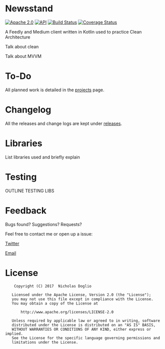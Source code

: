 # Newsstand

[![Apache 2.0](https://img.shields.io/badge/License-Apache%202.0-blue.svg)](LICENSE.md)
[![API](https://img.shields.io/badge/API-19%2B-brightgreen.svg?style=flat)](https://android-arsenal.com/api?level=19)
[![Build Status](https://travis-ci.org/WhosNickDoglio/Newsstand.svg?branch=master)](https://travis-ci.org/WhosNickDoglio/Newsstand)
[![Coverage Status](https://coveralls.io/repos/github/WhosNickDoglio/Newsstand/badge.svg?branch=master)](https://coveralls.io/github/WhosNickDoglio/Newsstand?branch=master)

A Feedly and Medium client written in Kotlin used to practice Clean Architecture

Talk about clean

Talk about MVVM

# To-Do

All planned work is detailed in the [projects](https://github.com/WhosNickDoglio/Newsstand/projects) page.

# Changelog

All the releases and change logs are kept under [releases](https://github.com/WhosNickDoglio/Newsstand/releases).

# Libraries

List libraries used and briefly explain

# Testing

  OUTLINE TESTING LIBS

# Feedback

Bugs found? Suggestions? Requests?

Feel free to contact me or open up a issue:

[Twitter](https://twitter.com/WhosNickDoglio)

[Email](mailto:NicholasDoglio@Gmail.com)

# License
        Copyright (C) 2017  Nicholas Doglio

       Licensed under the Apache License, Version 2.0 (the "License");
       you may not use this file except in compliance with the License.
       You may obtain a copy of the License at

           http://www.apache.org/licenses/LICENSE-2.0

       Unless required by applicable law or agreed to in writing, software
       distributed under the License is distributed on an "AS IS" BASIS,
       WITHOUT WARRANTIES OR CONDITIONS OF ANY KIND, either express or implied.
       See the License for the specific language governing permissions and
       limitations under the License.